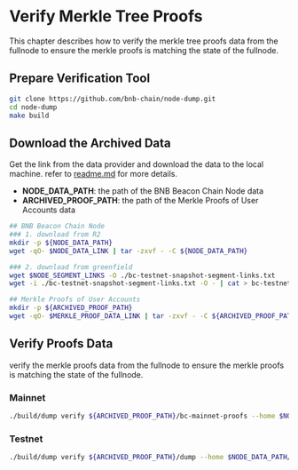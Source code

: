 # Verify Merkle Tree Proofs

This chapter describes how to verify the merkle tree proofs data from the fullnode to ensure the merkle proofs is matching the state of the fullnode.

## Prepare Verification Tool

```bash
git clone https://github.com/bnb-chain/node-dump.git
cd node-dump
make build
```

## Download the Archived Data

Get the link from the data provider and download the data to the local machine.
refer to [readme.md](../Readme.md) for more details.

- **NODE_DATA_PATH**: the path of the BNB Beacon Chain Node data
- **ARCHIVED_PROOF_PATH**: the path of the Merkle Proofs of User Accounts data

```bash
## BNB Beacon Chain Node
### 1. download from R2
mkdir -p ${NODE_DATA_PATH}
wget -qO- $NODE_DATA_LINK | tar -zxvf - -C ${NODE_DATA_PATH}

### 2. download from greenfield
wget $NODE_SEGMENT_LINKS -O ./bc-testnet-snapshot-segment-links.txt
wget -i ./bc-testnet-snapshot-segment-links.txt -O - | cat > bc-testnet-snapshot.tar.gz && tar -xzvf - -C ${NODE_DATA_PATH}

## Merkle Proofs of User Accounts
mkdir -p ${ARCHIVED_PROOF_PATH}
wget -qO- $MERKLE_PROOF_DATA_LINK | tar -zxvf - -C ${ARCHIVED_PROOF_PATH}
```

## Verify Proofs Data

verify the merkle proofs data from the fullnode to ensure the merkle proofs is matching the state of the fullnode.

### Mainnet

```bash
./build/dump verify ${ARCHIVED_PROOF_PATH}/bc-mainnet-proofs --home $NODE_DATA_PATH/gaiad --tracelog
```

### Testnet

```bash
./build/dump verify ${ARCHIVED_PROOF_PATH}/dump --home $NODE_DATA_PATH/dataseed --tracelog
```
